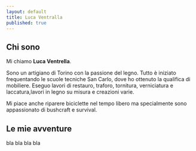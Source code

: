 ```yaml
---
layout: default
title: Luca Ventralla
published: true
---
```


## Chi sono

Mi chiamo **Luca Ventrella**.

Sono un artigiano di Torino con la passione del legno.
Tutto è iniziato frequentando le scuole tecniche San Carlo, dove ho ottenuto la qualifica di  mobiliere.
Eseguo lavori di restauro, traforo, tornitura, verniciatura e laccatura,lavori in legno su misura  e creazioni varie.

Mi piace anche riparere biciclette nel tempo libero ma specialmente sono appassionato di bushcraft e survival.

## Le mie avventure

bla bla bla bla

